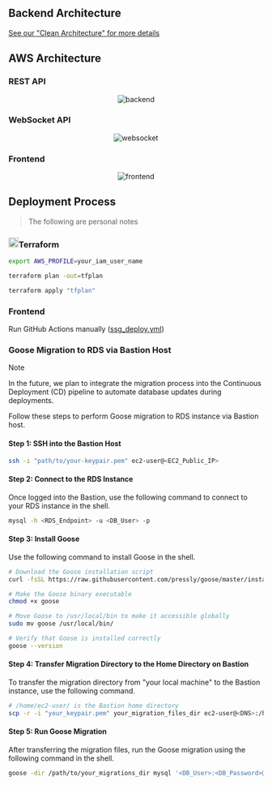 ## Backend Architecture

[See our "Clean Architecture" for more details](backend/api/doc/README.md)


## AWS Architecture

### REST API

<div align="center">
  <img src="https://github.com/user-attachments/assets/830a0e75-4cd3-437f-be9c-c5726c3081fe" alt="backend">
</div>

### WebSocket API

<div align="center">
  <img src="https://github.com/user-attachments/assets/cb3d706a-1aa0-46ee-ac21-6be7873ecf99" alt="websocket">
</div>

### Frontend

<div align="center">
  <img src="https://github.com/user-attachments/assets/c0b308f3-79a8-4251-87eb-d23375ad274f" alt="frontend">
</div>


## Deployment Process

> The following are personal notes



### <img src="https://github.com/user-attachments/assets/ad741f50-c034-4167-9982-8db380149315" alt="HashiCorp Terraform" width="20"/>Terraform

```bash
export AWS_PROFILE=your_iam_user_name

terraform plan -out=tfplan

terraform apply "tfplan"
```

### Frontend

Run GitHub Actions manually ([ssg_deploy.yml](.github/workflows/ssg_deploy.yml))

### Goose Migration to RDS via Bastion Host

> [!NOTE]
> In the future, we plan to integrate the migration process into the Continuous Deployment (CD) pipeline to automate database updates during deployments.

Follow these steps to perform Goose migration to RDS instance via Bastion host.

#### Step 1: SSH into the Bastion Host
```bash
ssh -i "path/to/your-keypair.pem" ec2-user@<EC2_Public_IP>
```

#### Step 2: Connect to the RDS Instance
Once logged into the Bastion, use the following command to connect to your RDS instance in the shell.
```bash
mysql -h <RDS_Endpoint> -u <DB_User> -p
```

#### Step 3: Install Goose

Use the following command to install Goose in the shell.
```bash
# Download the Goose installation script
curl -fsSL https://raw.githubusercontent.com/pressly/goose/master/install.sh -o goose | sh

# Make the Goose binary executable
chmod +x goose

# Move Goose to /usr/local/bin to make it accessible globally
sudo mv goose /usr/local/bin/

# Verify that Goose is installed correctly
goose --version
```

#### Step 4: Transfer Migration Directory to the Home Directory on Bastion

To transfer the migration directory from "your local machine" to the Bastion instance, use the following command.
```bash
# /home/ec2-user/ is the Bastion home directory
scp -r -i "your_keypair.pem" your_migration_files_dir ec2-user@<DNS>:/home/ec2-user/
```


#### Step 5: Run Goose Migration

After transferring the migration files, run the Goose migration using the following command in the shell.
```bash
goose -dir /path/to/your_migrations_dir mysql '<DB_User>:<DB_Password>@tcp(<RDS_Endpoint>:3306)/<DB_Name>?parseTime=true' up
```





